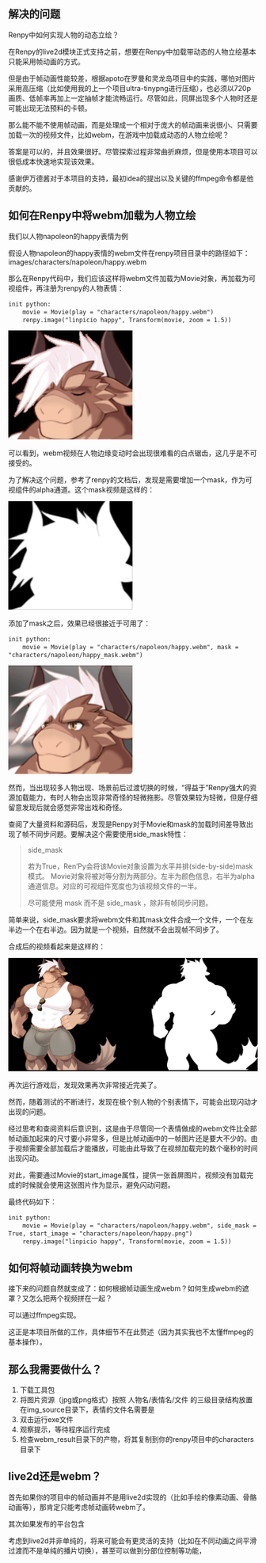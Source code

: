 ## 解决的问题

Renpy中如何实现人物的动态立绘？

在Renpy的live2d模块正式支持之前，想要在Renpy中加载带动态的人物立绘基本只能采用帧动画的方式。

但是由于帧动画性能较差，根据apoto在罗曼和灵龙岛项目中的实践，哪怕对图片采用高压缩（比如使用我的上一个项目ultra-tinypng进行压缩），也必须以720p画质、低帧率再加上一定抽帧才能流畅运行。尽管如此，同屏出现多个人物时还是可能出现无法预料的卡顿。

那么能不能不使用帧动画，而是处理成一个相对于庞大的帧动画来说很小、只需要加载一次的视频文件，比如webm，在游戏中加载成动态的人物立绘呢？

答案是可以的，并且效果很好。尽管探索过程非常曲折麻烦，但是使用本项目可以很低成本快速地实现该效果。

感谢伊万德酱对于本项目的支持，最初idea的提出以及关键的ffmpeg命令都是他贡献的。

## 如何在Renpy中将webm加载为人物立绘

我们以人物napoleon的happy表情为例

假设人物napoleon的happy表情的webm文件在renpy项目目录中的路径如下：images/characters/napoleon/happy.webm

那么在Renpy代码中，我们应该这样将webm文件加载为Movie对象，再加载为可视组件，再注册为renpy的人物表情：

```
init python:
    movie = Movie(play = "characters/napoleon/happy.webm")
    renpy.image("linpicio happy", Transform(movie, zoom = 1.5))
```

![image](/readme_assets/1.gif)

可以看到，webm视频在人物边缘变动时会出现很难看的白点锯齿，这几乎是不可接受的。

为了解决这个问题，参考了renpy的文档后，发现是需要增加一个mask，作为可视组件的alpha通道。这个mask视频是这样的：

![image](/readme_assets/2.gif)

添加了mask之后，效果已经很接近于可用了：

```
init python:
    movie = Movie(play = "characters/napoleon/happy.webm", mask = "characters/napoleon/happy_mask.webm")
```

![image](/readme_assets/3.gif)

然而，当出现较多人物出现、场景前后过渡切换的时候，“得益于”Renpy强大的资源加载能力，有时人物会出现非常奇怪的轻微拖影。尽管效果较为轻微，但是仔细留意发现后就会感觉非常出戏和奇怪。

查阅了大量资料和源码后，发现是Renpy对于Movie和mask的加载时间差导致出现了帧不同步问题。要解决这个需要使用side_mask特性：

> side_mask
> 
> 若为True，Ren’Py会将该Movie对象设置为水平并排(side-by-side)mask模式。 Movie对象将被对等分割为两部分。左半为颜色信息，右半为alpha通道信息。对应的可视组件宽度也为该视频文件的一半。
> 
> 尽可能使用 mask 而不是 side_mask ，除非有帧同步问题。

简单来说，side_mask要求将webm文件和其mask文件合成一个文件，一个在左半边一个在右半边。因为就是一个视频，自然就不会出现帧不同步了。

合成后的视频看起来是这样的：

![image](/readme_assets/4.png)

再次运行游戏后，发现效果再次非常接近完美了。

然而，随着测试的不断进行，发现在极个别人物的个别表情下，可能会出现闪动才出现的问题。

经过思考和查阅资料后意识到，这是由于尽管同一个表情做成的webm文件比全部帧动画加起来的尺寸要小非常多，但是比帧动画中的一帧图片还是要大不少的。由于视频需要全部加载后才能播放，可能由此导致了在视频加载完的数个毫秒的时间出现闪动。

对此，需要通过Movie的start_image属性，提供一张首屏图片，视频没有加载完成的时候就会使用这张图片作为显示，避免闪动问题。

最终代码如下：

```
init python:
    movie = Movie(play = "characters/napoleon/happy.webm", side_mask = True, start_image = "characters/napoleon/happy.png")
    renpy.image("linpicio happy", Transform(movie, zoom = 1.5))
```

## 如何将帧动画转换为webm

接下来的问题自然就变成了：如何根据帧动画生成webm？如何生成webm的遮罩？又怎么把两个视频拼在一起？

可以通过ffmpeg实现。

这正是本项目所做的工作，具体细节不在此赘述（因为其实我也不太懂ffmpeg的基本操作）。

## 那么我需要做什么？

1. 下载工具包
2. 将图片资源（jpg或png格式）按照 人物名/表情名/文件 的三级目录结构放置在img_source目录下，表情的文件名需要是
3. 双击运行exe文件
4. 观察提示，等待程序运行完成
5. 检查webm_result目录下的产物，将其复制到你的renpy项目中的characters目录下


## live2d还是webm？

首先如果你的项目中的帧动画并不是用live2d实现的（比如手绘的像素动画、骨骼动画等），那肯定只能考虑帧动画转webm了。

其次如果发布的平台包含

考虑到live2d并非单纯的，将来可能会有更灵活的支持（比如在不同动画之间平滑过渡而不是单纯的播片切换），甚至可以做到分部位控制等功能，